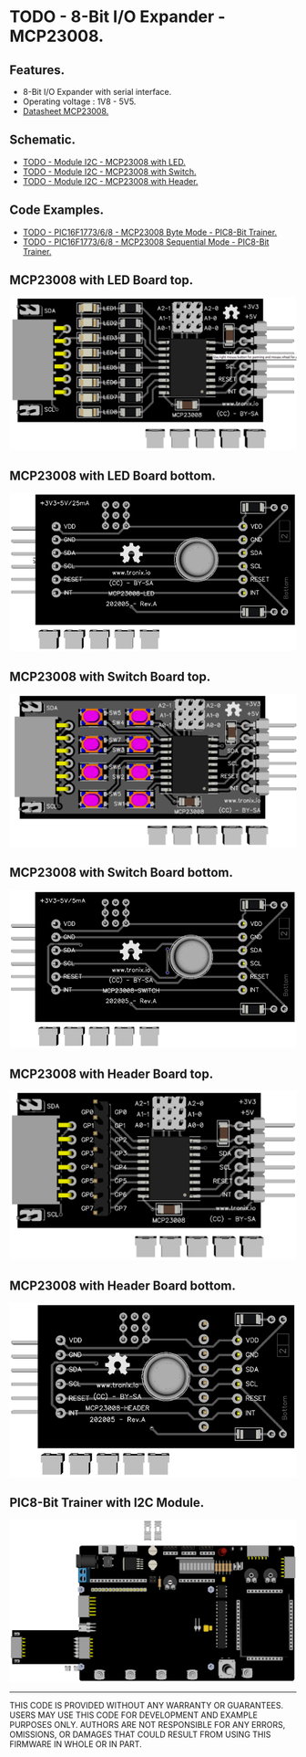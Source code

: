 # TODO -  8-Bit I/O Expander - MCP23008.

## Features.

- 8-Bit I/O Expander with serial interface.
- Operating voltage : 1V8 - 5V5.
- [Datasheet MCP23008.](https://www.microchip.com/wwwproducts/en/MCP23008)

## Schematic.

- [TODO - Module I2C - MCP23008 with LED.](./mcp23008-led.pdf)
- [TODO - Module I2C - MCP23008 with Switch.](./mcp23008-switch.pdf)
- [TODO - Module I2C - MCP23008 with Header.](./mcp23008-header.pdf)

## Code Examples.

- [TODO - PIC16F1773/6/8 - MCP23008 Byte Mode - PIC8-Bit Trainer.](./mcp23008-byte.md)
- [TODO - PIC16F1773/6/8 - MCP23008 Sequential Mode - PIC8-Bit Trainer.](./mcp23008-sequential.md)

## MCP23008 with LED Board top.

![MCP23008 LED 0.96 Top](./pics/mcp23008-led-top.png)

## MCP23008 with LED Board bottom.

![MCP23008 LED 0.96 Bottom](./pics/mcp23008-led-bottom.png)

## MCP23008 with Switch Board top.

![MCP23008 Switch 0.96 Top](./pics/mcp23008-switch-top.png)

## MCP23008 with Switch Board bottom.

![MCP23008 Switch 0.96 Bottom](./pics/mcp23008-switch-bottom.png)

## MCP23008 with Header Board top.

![MCP23008 Header 0.96 Top](./pics/mcp23008-header-top.png)

## MCP23008 with Header Board bottom.

![MCP23008 Header 0.96 Bottom](./pics/mcp23008-header-bottom.png)

## PIC8-Bit Trainer with I2C Module.

![PIC8BIT I2C](../../boards/pic8bit-trainer/pics/pic8bit-i2c.png)

---
THIS CODE IS PROVIDED WITHOUT ANY WARRANTY OR GUARANTEES.
USERS MAY USE THIS CODE FOR DEVELOPMENT AND EXAMPLE PURPOSES ONLY.
AUTHORS ARE NOT RESPONSIBLE FOR ANY ERRORS, OMISSIONS, OR DAMAGES THAT COULD
RESULT FROM USING THIS FIRMWARE IN WHOLE OR IN PART.